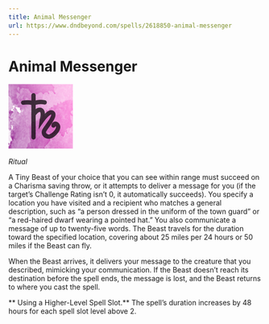 ```yaml
---
title: Animal Messenger
url: https://www.dndbeyond.com/spells/2618850-animal-messenger
---
```


# Animal Messenger

![Animal Messenger](animal-messenger.png)

*Ritual*

A Tiny Beast of your choice that you can see within range must succeed on a Charisma saving throw, or it attempts to deliver a message for you (if the target’s Challenge Rating isn’t 0, it automatically succeeds). You specify a location you have visited and a recipient who matches a general description, such as “a person dressed in the uniform of the town guard” or “a red-haired dwarf wearing a pointed hat.” You also communicate a message of up to twenty-five words. The Beast travels for the duration toward the specified location, covering about 25 miles per 24 hours or 50 miles if the Beast can fly.

When the Beast arrives, it delivers your message to the creature that you described, mimicking your communication. If the Beast doesn’t reach its destination before the spell ends, the message is lost, and the Beast returns to where you cast the spell.

** Using a Higher-Level Spell Slot.** The spell’s duration increases by 48 hours for each spell slot level above 2.
